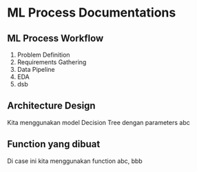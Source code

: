 # ML Process Documentations

## ML Process Workflow

1. Problem Definition
2. Requirements Gathering
3. Data Pipeline
4. EDA
5. dsb

## Architecture Design

Kita menggunakan model Decision Tree dengan parameters abc

## Function yang dibuat

Di case ini kita menggunakan function abc, bbb
